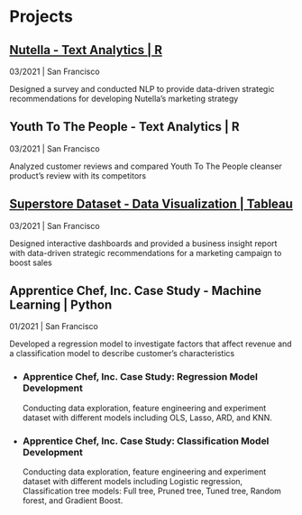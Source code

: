 # Projects

## [Nutella - Text Analytics | R](https://romchalee-a.github.io/Nutella-Text-Analytics/)
03/2021 | San Francisco

Designed a survey and conducted NLP to provide data-driven strategic recommendations for developing Nutella’s marketing strategy

## Youth To The People - Text Analytics | R 
03/2021 | San Francisco

Analyzed customer reviews and compared Youth To The People cleanser product’s review with its competitors

## [Superstore Dataset - Data Visualization | Tableau](https://romchalee-a.github.io/superstore-business-report/)
03/2021 | San Francisco

Designed interactive dashboards and provided a business insight report with data-driven strategic recommendations for a marketing campaign to boost sales

## Apprentice Chef, Inc. Case Study - Machine Learning | Python
01/2021 | San Francisco

Developed a regression model to investigate factors that affect revenue and a classification model to describe customer’s characteristics

  - ### Apprentice Chef, Inc. Case Study: Regression Model Development
    Conducting data exploration, feature engineering and experiment dataset with different models including OLS, Lasso, ARD, and KNN.

  - ### Apprentice Chef, Inc. Case Study: Classification Model Development
    Conducting data exploration, feature engineering and experiment dataset with different models including Logistic regression, Classification tree models: Full    tree, Pruned tree, Tuned tree, Random forest, and Gradient Boost.
